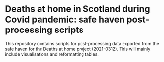 # Deaths at home in Scotland during Covid pandemic: safe haven post-processing scripts

This repository contains scripts for post-processing data exported from the safe haven for the Deaths at home project (2021-0312). This will mainly include visualisations and reformatting tables.
